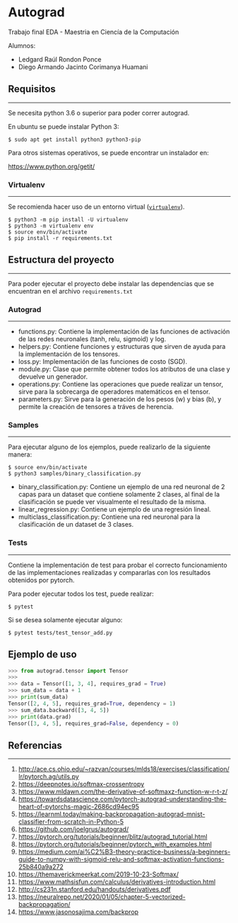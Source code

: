 # Autograd
Trabajo final EDA - Maestria en Ciencía de la Computación

Alumnos:
- Ledgard Raúl Rondon Ponce
- Diego Armando Jacinto Corimanya Huamani

## Requisitos
----
Se necesita python 3.6 o superior para poder correr autograd. 

En ubuntu se puede instalar Python 3:

    $ sudo apt get install python3 python3-pip

Para otros sistemas operativos, se puede encontrar un instalador en:
  
https://www.python.org/getit/

### Virtualenv
----
Se recomienda hacer uso de un entorno virtual ([`virtualenv`](https://virtualenv.pypa.io/en/stable/)).

    $ python3 -m pip install -U virtualenv
    $ python3 -m virtualenv env
    $ source env/bin/activate
    $ pip install -r requirements.txt

## Estructura del proyecto
-----
Para poder ejecutar el proyecto debe instalar las dependencias que se encuentran en el archivo `requirements.txt`

### Autograd
-----
- functions.py: Contiene la implementación de las funciones de activación de las redes neuronales (tanh, relu, sigmoid) y log.
- helpers.py: Contiene funciones y estructuras que sirven de ayuda para la implementación de los tensores.
- loss.py: Implementación de las funciones de costo (SGD).
- module.py: Clase que permite obtener todos los atributos de una clase y devuelve un generador.
- operations.py: Contiene las operaciones que puede realizar un tensor, sirve para la sobrecarga de operadores matemáticos en el tensor.
- parameters.py: Sirve para la generación de los pesos (w) y bias (b), y permite la creación de tensores a tráves de herencia.

### Samples
-----
Para ejecutar alguno de los ejemplos, puede realizarlo de la siguiente manera:

    $ source env/bin/activate
    $ python3 samples/binary_classification.py

- binary_classification.py: Contiene un ejemplo de una red neuronal de 2 capas para un dataset que contiene solamente 2 clases, al final de la clasificación se puede ver visualmente el resultado de la misma.
- linear_regression.py: Contiene un ejemplo de una regresión lineal.
- multiclass_classification.py: Contiene una red neuronal para la clasificación de un dataset de 3 clases.

### Tests
-----
Contiene la implementación de test para probar el correcto funcionamiento de las implementaciones realizadas y compararlas con los resultados obtenidos por pytorch.

Para poder ejecutar todos los test, puede realizar:

    $ pytest

Si se desea solamente ejecutar alguno:

    $ pytest tests/test_tensor_add.py

## Ejemplo de uso
``` python
>>> from autograd.tensor import Tensor
>>> 
>>> data = Tensor([1, 3, 4], requires_grad = True)
>>> sum_data = data + 1
>>> print(sum_data)
Tensor([2, 4, 5], requires_grad=True, dependency = 1)
>>> sum_data.backward([3, 4, 5])
>>> print(data.grad)
Tensor([3, 4, 5], requires_grad=False, dependency = 0)
```

## Referencias
-----
1. http://ace.cs.ohio.edu/~razvan/courses/mlds18/exercises/classification/lr/pytorch.ag/utils.py
2. https://deepnotes.io/softmax-crossentropy
3. https://www.mldawn.com/the-derivative-of-softmaxz-function-w-r-t-z/
4. https://towardsdatascience.com/pytorch-autograd-understanding-the-heart-of-pytorchs-magic-2686cd94ec95
5. https://learnml.today/making-backpropagation-autograd-mnist-classifier-from-scratch-in-Python-5
6. https://github.com/joelgrus/autograd/
7. https://pytorch.org/tutorials/beginner/blitz/autograd_tutorial.html
8. https://pytorch.org/tutorials/beginner/pytorch_with_examples.html
9. https://medium.com/ai%C2%B3-theory-practice-business/a-beginners-guide-to-numpy-with-sigmoid-relu-and-softmax-activation-functions-25b840a9a272
10. https://themaverickmeerkat.com/2019-10-23-Softmax/
11. https://www.mathsisfun.com/calculus/derivatives-introduction.html
12. http://cs231n.stanford.edu/handouts/derivatives.pdf
13. https://neuralrepo.net/2020/01/05/chapter-5-vectorized-backpropagation/
14. https://www.jasonosajima.com/backprop